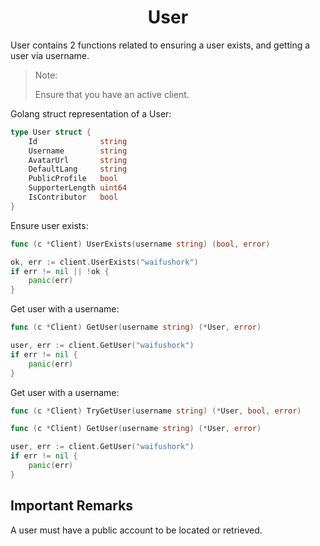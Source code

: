 <h1 align="center">User</h1>

User contains 2 functions related to ensuring a user exists, and getting a user via username.

> Note: 
> 
> Ensure that you have an active client. 

Golang struct representation of a User:
```go
type User struct {
	Id              string 
	Username        string 
	AvatarUrl       string 
	DefaultLang     string 
	PublicProfile   bool   
	SupporterLength uint64 
	IsContributor   bool   
}
```

Ensure user exists:
```go
func (c *Client) UserExists(username string) (bool, error)
```
```go
ok, err := client.UserExists("waifushork")
if err != nil || !ok { 
    panic(err)
}
```

Get user with a username:
```go
func (c *Client) GetUser(username string) (*User, error)
```
```go
user, err := client.GetUser("waifushork")
if err != nil {
    panic(err)
}
```

Get user with a username:
```go
func (c *Client) TryGetUser(username string) (*User, bool, error)
```
```go
func (c *Client) GetUser(username string) (*User, error)
```
```go
user, err := client.GetUser("waifushork")
if err != nil {
    panic(err)
}
```

<h2>Important Remarks</h2>

A user must have a public account to be located or retrieved.